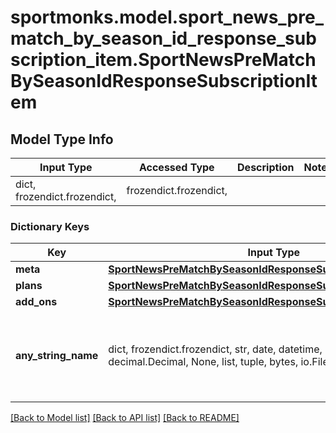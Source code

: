 # sportmonks.model.sport_news_pre_match_by_season_id_response_subscription_item.SportNewsPreMatchBySeasonIdResponseSubscriptionItem

## Model Type Info
Input Type | Accessed Type | Description | Notes
------------ | ------------- | ------------- | -------------
dict, frozendict.frozendict,  | frozendict.frozendict,  |  | 

### Dictionary Keys
Key | Input Type | Accessed Type | Description | Notes
------------ | ------------- | ------------- | ------------- | -------------
**meta** | [**SportNewsPreMatchBySeasonIdResponseSubscriptionItemMeta**](SportNewsPreMatchBySeasonIdResponseSubscriptionItemMeta.md) | [**SportNewsPreMatchBySeasonIdResponseSubscriptionItemMeta**](SportNewsPreMatchBySeasonIdResponseSubscriptionItemMeta.md) |  | [optional] 
**plans** | [**SportNewsPreMatchBySeasonIdResponseSubscriptionItemPlans**](SportNewsPreMatchBySeasonIdResponseSubscriptionItemPlans.md) | [**SportNewsPreMatchBySeasonIdResponseSubscriptionItemPlans**](SportNewsPreMatchBySeasonIdResponseSubscriptionItemPlans.md) |  | [optional] 
**add_ons** | [**SportNewsPreMatchBySeasonIdResponseSubscriptionItemAddOns**](SportNewsPreMatchBySeasonIdResponseSubscriptionItemAddOns.md) | [**SportNewsPreMatchBySeasonIdResponseSubscriptionItemAddOns**](SportNewsPreMatchBySeasonIdResponseSubscriptionItemAddOns.md) |  | [optional] 
**any_string_name** | dict, frozendict.frozendict, str, date, datetime, int, float, bool, decimal.Decimal, None, list, tuple, bytes, io.FileIO, io.BufferedReader | frozendict.frozendict, str, BoolClass, decimal.Decimal, NoneClass, tuple, bytes, FileIO | any string name can be used but the value must be the correct type | [optional]

[[Back to Model list]](../../README.md#documentation-for-models) [[Back to API list]](../../README.md#documentation-for-api-endpoints) [[Back to README]](../../README.md)

